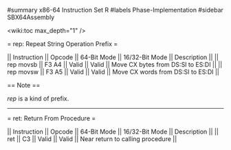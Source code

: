 #summary x86-64 Instruction Set R
#labels Phase-Implementation
#sidebar SBX64Assembly

<wiki:toc max_depth="1" />

= rep: Repeat String Operation Prefix =

|| Instruction || Opcode || 64-Bit Mode || 16/32-Bit Mode || Description                       ||
|| rep movsb   || F3 A4  || Valid       || Valid          || Move CX bytes from DS:SI to ES:DI ||
|| rep movsw   || F3 A5  || Valid       || Valid          || Move CX words from DS:SI to ES:DI ||

== Note ==

*rep* is a kind of prefix.

--------

= ret: Return From Procedure = 

|| Instruction || Opcode || 64-Bit Mode || 16/32-Bit Mode || Description                      ||
|| ret         || C3     || Valid       || Valid          || Near return to calling procedure ||

